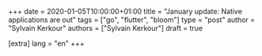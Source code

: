+++
date = 2020-01-05T10:00:00+01:00
title = "January update: Native applications are out"
tags = ["go", "flutter", "bloom"]
type = "post"
author = "Sylvain Kerkour"
authors = ["Sylvain Kerkour"]
draft = true

[extra]
lang = "en"
+++

